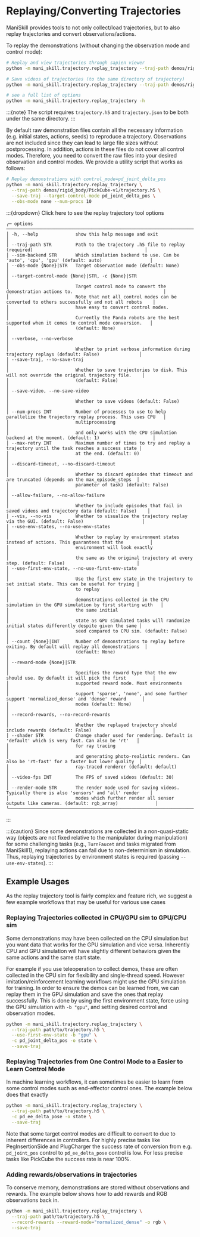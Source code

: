 # Replaying/Converting Trajectories

ManiSkill provides tools to not only collect/load trajectories, but to also replay trajectories and convert observations/actions.

To replay the demonstrations (without changing the observation mode and control mode):

```bash
# Replay and view trajectories through sapien viewer
python -m mani_skill.trajectory.replay_trajectory --traj-path demos/rigid_body/PickCube-v1/trajectory.h5 --vis

# Save videos of trajectories (to the same directory of trajectory)
python -m mani_skill.trajectory.replay_trajectory --traj-path demos/rigid_body/PickCube-v1/trajectory.h5 --save-video

# see a full list of options
python -m mani_skill.trajectory.replay_trajectory -h
```

:::{note}
The script requires `trajectory.h5` and `trajectory.json` to be both under the same directory.
:::

By default raw demonstration files contain all the necessary information (e.g. initial states, actions, seeds) to reproduce a trajectory. Observations are not included since they can lead to large file sizes without postprocessing. In addition, actions in these files do not cover all control modes. Therefore, you need to convert the raw files into your desired observation and control modes. We provide a utility script that works as follows:

```bash
# Replay demonstrations with control_mode=pd_joint_delta_pos
python -m mani_skill.trajectory.replay_trajectory \
  --traj-path demos/rigid_body/PickCube-v1/trajectory.h5 \
  --save-traj --target-control-mode pd_joint_delta_pos \
  --obs-mode none --num-procs 10
```


:::{dropdown} Click here to see the replay trajectory tool options

```
╭─ options ─────────────────────────────────────────────────────────────────────────────────────────────────────────────╮
│ -h, --help              show this help message and exit                                                               │
│ --traj-path STR         Path to the trajectory .h5 file to replay (required)                                          │
│ --sim-backend STR       Which simulation backend to use. Can be 'auto', 'cpu', 'gpu' (default: auto)                  │
│ --obs-mode {None}|STR   Target observation mode (default: None)                                                       │
│ --target-control-mode {None}|STR, -c {None}|STR                                                                       │
│                         Target control mode to convert the demonstration actions to.                                  │
│                         Note that not all control modes can be converted to others successfully and not all robots    │
│                         have easy to convert control modes.                                                           │
│                         Currently the Panda robots are the best supported when it comes to control mode conversion.   │
│                         (default: None)                                                                               │
│ --verbose, --no-verbose                                                                                               │
│                         Whether to print verbose information during trajectory replays (default: False)               │
│ --save-traj, --no-save-traj                                                                                           │
│                         Whether to save trajectories to disk. This will not override the original trajectory file.    │
│                         (default: False)                                                                              │
│ --save-video, --no-save-video                                                                                         │
│                         Whether to save videos (default: False)                                                       │
│ --num-procs INT         Number of processes to use to help parallelize the trajectory replay process. This uses CPU   │
│                         multiprocessing                                                                               │
│                         and only works with the CPU simulation backend at the moment. (default: 1)                    │
│ --max-retry INT         Maximum number of times to try and replay a trajectory until the task reaches a success state │
│                         at the end. (default: 0)                                                                      │
│ --discard-timeout, --no-discard-timeout                                                                               │
│                         Whether to discard episodes that timeout and are truncated (depends on the max_episode_steps  │
│                         parameter of task) (default: False)                                                           │
│ --allow-failure, --no-allow-failure                                                                                   │
│                         Whether to include episodes that fail in saved videos and trajectory data (default: False)    │
│ --vis, --no-vis         Whether to visualize the trajectory replay via the GUI. (default: False)                      │
│ --use-env-states, --no-use-env-states                                                                                 │
│                         Whether to replay by environment states instead of actions. This guarantees that the          │
│                         environment will look exactly                                                                 │
│                         the same as the original trajectory at every step. (default: False)                           │
│ --use-first-env-state, --no-use-first-env-state                                                                       │
│                         Use the first env state in the trajectory to set initial state. This can be useful for trying │
│                         to replay                                                                                     │
│                         demonstrations collected in the CPU simulation in the GPU simulation by first starting with   │
│                         the same initial                                                                              │
│                         state as GPU simulated tasks will randomize initial states differently despite given the same │
│                         seed compared to CPU sim. (default: False)                                                    │
│ --count {None}|INT      Number of demonstrations to replay before exiting. By default will replay all demonstrations  │
│                         (default: None)                                                                               │
│ --reward-mode {None}|STR                                                                                              │
│                         Specifies the reward type that the env should use. By default it will pick the first          │
│                         supported reward mode. Most environments                                                      │
│                         support 'sparse', 'none', and some further support 'normalized_dense' and 'dense' reward      │
│                         modes (default: None)                                                                         │
│ --record-rewards, --no-record-rewards                                                                                 │
│                         Whether the replayed trajectory should include rewards (default: False)                       │
│ --shader STR            Change shader used for rendering. Default is 'default' which is very fast. Can also be 'rt'   │
│                         for ray tracing                                                                               │
│                         and generating photo-realistic renders. Can also be 'rt-fast' for a faster but lower quality  │
│                         ray-traced renderer (default: default)                                                        │
│ --video-fps INT         The FPS of saved videos (default: 30)                                                         │
│ --render-mode STR       The render mode used for saving videos. Typically there is also 'sensors' and 'all' render    │
│                         modes which further render all sensor outputs like cameras. (default: rgb_array)              │
╰───────────────────────────────────────────────────────────────────────────────────────────────────────────────────────╯
```
:::
<!-- 
:::{note}
For soft-body tasks, please compile and generate caches (`python -m mani_skill.utils.precompile_mpm`) before running the script with multiple processes (with `--num-procs`).
::: -->
<!-- 
:::{caution}
The conversion between controllers (or action spaces) is not yet supported for mobile manipulators (e.g., used in tasks migrated from ManiSkill1).
::: -->

:::{caution}
Since some demonstrations are collected in a non-quasi-static way (objects are not fixed relative to the manipulator during manipulation) for some challenging tasks (e.g., `TurnFaucet` and tasks migrated from ManiSkill1), replaying actions can fail due to non-determinism in simulation. Thus, replaying trajectories by environment states is required (passing `--use-env-states`).
:::

## Example Usages

As the replay trajectory tool is fairly complex and feature rich, we suggest a few example workflows that may be useful for various use cases


### Replaying Trajectories collected in CPU/GPU sim to GPU/CPU sim

Some demonstrations may have been collected on the CPU simulation but you want data that works for the GPU simulation and vice versa. Inherently CPU and GPU simulation will have slightly different behaviors given the same actions and the same start state.

For example if you use teleoperation to collect demos, these are often collected in the CPU sim for flexibility and single-thread speed. However imitation/reinforcement learning workflows might use the GPU simulation for training. In order to ensure the demos can be learned from, we can replay them in the GPU simulation and save the ones that replay successfully. This is done by using the first environment state, force using the GPU simulation with `-b "gpu"`, and setting desired control and observation modes.

```bash
python -m mani_skill.trajectory.replay_trajectory \
  --traj-path path/to/trajectory.h5 \
  --use-first-env-state -b "gpu" \
  -c pd_joint_delta_pos -o state \
  --save-traj
```

### Replaying Trajectories from One Control Mode to a Easier to Learn Control Mode

In machine learning workflows, it can sometimes be easier to learn from some control modes such as end-effector control ones. The example below does that exactly

```bash
python -m mani_skill.trajectory.replay_trajectory \
  --traj-path path/to/trajectory.h5 \
  -c pd_ee_delta_pose -o state \
  --save-traj
```

Note that some target control modes are difficult to convert to due to inherent differences in controllers. For highly precise tasks like PegInsertionSide and PlugCharger the success rate of conversion from e.g. `pd_joint_pos` control to `pd_ee_delta_pose` control is low. For less precise tasks like PickCube the success rate is near 100%.

### Adding rewards/observations in trajectories

To conserve memory, demonstrations are stored without observations and rewards. The example below shows how to add rewards and RGB observations back in.

```bash
python -m mani_skill.trajectory.replay_trajectory \
  --traj-path path/to/trajectory.h5 \
  --record-rewards --reward-mode="normalized_dense" -o rgb \
  --save-traj
```
